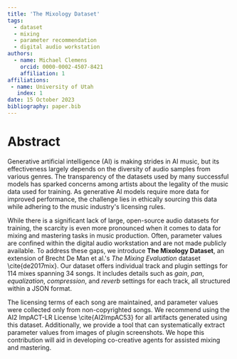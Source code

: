 ```yaml
---
title: 'The Mixology Dataset'
tags:
  - dataset
  - mixing
  - parameter recommendation
  - digital audio workstation
authors:
  - name: Michael Clemens
    orcid: 0000-0002-4507-8421
    affiliation: 1
affiliations:
 - name: University of Utah
   index: 1
date: 15 October 2023
bibliography: paper.bib
---
```


# Abstract

Generative artificial intelligence (AI) is making strides in AI music, but its effectiveness largely depends on the diversity of audio samples from various genres. The transparency of the datasets used by many successful models has sparked concerns among artists about the legality of the music data used for training. As generative AI models require more data for improved performance, the challenge lies in ethically sourcing this data while adhering to the music industry's licensing rules.

While there is a significant lack of large, open-source audio datasets for training, the scarcity is even more pronounced when it comes to data for mixing and mastering tasks in music production. Often, parameter values are confined within the digital audio workstation and are not made publicly available. To address these gaps, we introduce **The Mixology Dataset**, an extension of Brecht De Man et al.'s *The Mixing Evaluation* dataset \cite{de2017mix}. Our dataset offers individual track and plugin settings for 114 mixes spanning 34 songs. It includes details such as *gain*, *pan*, *equalization*, *compression*, and *reverb* settings for each track, all structured within a JSON format.

The licensing terms of each song are maintained, and parameter values were collected only from non-copyrighted songs. We recommend using the AI2 ImpACT-LR License \cite{AI2ImpAC53} for all artifacts generated using this dataset. Additionally, we provide a tool that can systematically extract parameter values from images of plugin screenshots. We hope this contribution will aid in developing co-creative agents for assisted mixing and mastering.

